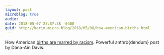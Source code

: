 ```yaml
---
layout: post
microblog: true
audio: 
date: 2018-05-07 23:57:38 -0400
guid: http://kerim.micro.blog/2018/05/08/how-american-births.html
---
```

How American [births are marred by racism](https://anthrodendum.org/2018/05/07/the-labor-of-racism/). Powerful anthro{dendum} post by Dána-Ain Davis.
